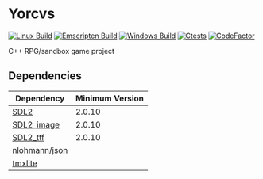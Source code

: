 # Yorcvs 
[![Linux Build](https://github.com/Dantsz/Yorcvs/actions/workflows/cmake.yml/badge.svg)](https://github.com/Dantsz/Yorcvs/actions/workflows/cmake.yml)
[![Emscripten Build](https://github.com/Dantsz/Yorcvs/actions/workflows/EmscriptenBuild.yml/badge.svg)](https://github.com/Dantsz/Yorcvs/actions/workflows/EmscriptenBuild.yml)
[![Windows Build](https://github.com/Dantsz/Yorcvs/actions/workflows/windows.yml/badge.svg)](https://github.com/Dantsz/Yorcvs/actions/workflows/windows.yml)
[![Ctests](https://github.com/Dantsz/Yorcvs/actions/workflows/CTests.yml/badge.svg)](https://github.com/Dantsz/Yorcvs/actions/workflows/CTests.yml)
[![CodeFactor](https://www.codefactor.io/repository/github/dantsz/yorcvs/badge?s=c9aff80c39c79e9d970cb65e1572ff8096881f19)](https://www.codefactor.io/repository/github/dantsz/yorcvs)

C++ RPG/sandbox game project
## Dependencies
|Dependency|Minimum Version|
--- |---
|[SDL2](https://www.libsdl.org/download-2.0.php)|2.0.10|
|[SDL2_image](https://www.libsdl.org/projects/SDL_image/)|2.0.10|
|[SDL2_ttf](https://www.libsdl.org/projects/SDL_ttf/)|2.0.10|
|[nlohmann/json](https://github.com/nlohmann/json)|
|[tmxlite](https://github.com/fallahn/tmxlite)|
